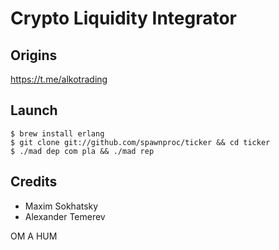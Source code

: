 Crypto Liquidity Integrator
===========================

Origins
-------

https://t.me/alkotrading

Launch
------

```
$ brew install erlang
$ git clone git://github.com/spawnproc/ticker && cd ticker
$ ./mad dep com pla && ./mad rep
```

Credits
-------

* Maxim Sokhatsky
* Alexander Temerev

OM A HUM
